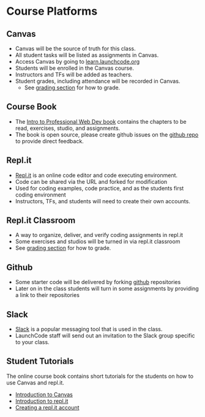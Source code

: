 # Course Platforms

## Canvas
* Canvas will be the source of truth for this class.
* All student tasks will be listed as assignments in Canvas.
* Access Canvas by going to [learn.launchcode.org](https://learn.launchcode.org)
* Students will be enrolled in the Canvas course.
* Instructors and TFs will be added as teachers.
* Student grades, including attendance will be recorded in Canvas.
  * See [grading section](https://github.com/LaunchCodeEducation/intro-to-professional-web-dev/wiki/Grading-and-Student-Progress) for how to grade.

## Course Book
* The [Intro to Professional Web Dev book](https://education.launchcode.org/intro-to-professional-web-dev/) contains the chapters to be read, exercises, studio, and assignments.
* The book is open source, please create github issues on the [github repo](https://github.com/LaunchCodeEducation/intro-to-professional-web-dev/issues) to provide direct feedback.

## Repl.it
* [Repl.it](https://repl.it/repls) is an online code editor and code executing environment.
* Code can be shared via the URL and forked for modification
* Used for coding examples, code practice, and as the students first coding environment
* Instructors, TFs, and students will need to create their own accounts.

## Repl.it Classroom
* A way to organize, deliver, and verify coding assignments in repl.it
* Some exercises and studios will be turned in via repl.it classroom
* See [grading section](https://github.com/LaunchCodeEducation/intro-to-professional-web-dev/wiki/Grading-and-Student-Progress) for how to grade.


## Github
* Some starter code will be delivered by forking [github](https://github.com/) repositories
* Later on in the class students will turn in some assignments by providing a link to their repositories
 
## Slack
* [Slack](https://slack.com) is a popular messaging tool that is used in the class.
* LaunchCode staff will send out an invitation to the Slack group specific to your class.

## Student Tutorials
The online course book contains short tutorials for the students on how to use Canvas and repl.it.
* [Introduction to Canvas](https://education.launchcode.org/intro-to-professional-web-dev/chapters/introduction/class-platforms.html)
* [Introduction to repl.it](https://education.launchcode.org/intro-to-professional-web-dev/chapters/introduction/class-platforms.html#repl-it)
* [Creating a repl.it account](https://education.launchcode.org/intro-to-professional-web-dev/chapters/how-programs-work/hello-world.html#create-a-repl-it-account)
